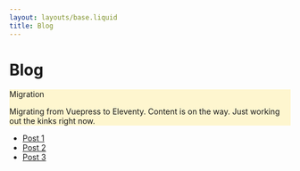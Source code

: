 ```yaml
---
layout: layouts/base.liquid
title: Blog
---
```


# Blog

<div class="px-6">
  <div class="mt-8 mb-4 px-6 py-0.5 border-l-8 border-[#e7c000]" style="background: rgba(255,229,100,.3)">
    <p class="text-[#b29400] font-semibold mb-0">Migration</p>
    <p class="my-4 text-[#6b5900]">Migrating from Vuepress to Eleventy. Content is on the way. Just working out the
      kinks right now.</p>
  </div>
</div>

<ul>
<li><a href="/blog/post1/">Post 1</a></li>
<li><a href="/blog/post2/">Post 2</a></li>
<li><a href="/blog/post3/">Post 3</a></li>
</ul>
